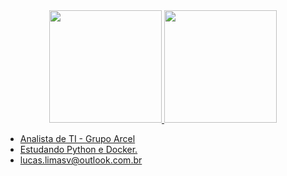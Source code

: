 <div align="center">
  <a href="https://github.com/xlira">
  <img height="180em" src="https://github-readme-stats.vercel.app/api?username=xlira&show_icons=true&theme=dark&include_all_commits=true&count_private=true"/>
  <img height="180em" src="https://github-readme-stats.vercel.app/api/top-langs/?username=xlira&layout=compact&langs_count=7&theme=dark"/>
</div>

- Analista de TI - Grupo Arcel
- Estudando Python e Docker.
- lucas.limasv@outlook.com.br
